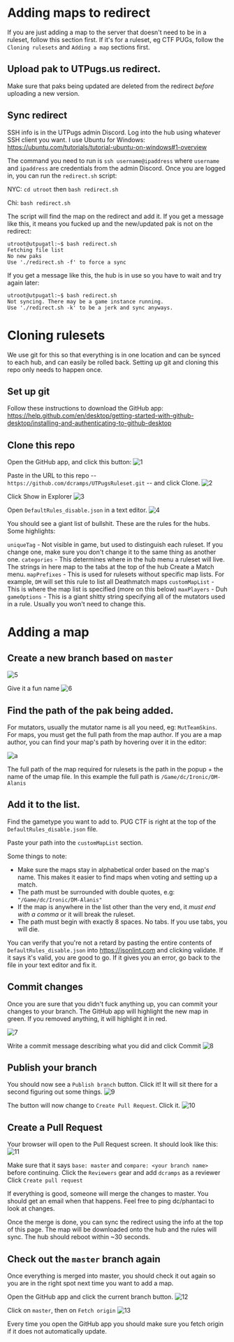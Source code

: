 # Adding maps to redirect
If you are just adding a map to the server that doesn't need to be in a ruleset, follow this section first. If it's for a ruleset, eg CTF PUGs, follow the `Cloning rulesets` and `Adding a map` sections first.

## Upload pak to UTPugs.us redirect. 
Make sure that paks being updated are deleted from the redirect _before_ uploading a new version.

## Sync redirect
SSH info is in the UTPugs admin Discord.
Log into the hub using whatever SSH client you want. I use Ubuntu for Windows: https://ubuntu.com/tutorials/tutorial-ubuntu-on-windows#1-overview

The command you need to run is `ssh username@ipaddress` where `username` and `ipaddress` are credentials from the admin Discord. Once you are logged in, you can run the `redirect.sh` script:

NYC: `cd utroot` then `bash redirect.sh`

Chi: `bash redirect.sh`

The script will find the map on the redirect and add it. If you get a message like this, it means you fucked up and the new/updated pak is not on the redirect:

```
utroot@utpugatl:~$ bash redirect.sh
Fetching file list
No new paks
Use './redirect.sh -f' to force a sync
```

If you get a message like this, the hub is in use so you have to wait and try again later:

```
utroot@utpugatl:~$ bash redirect.sh
Not syncing. There may be a game instance running.
Use './redirect.sh -k' to be a jerk and sync anyways.
```


# Cloning rulesets
We use git for this so that everything is in one location and can be synced to each hub, and can easily be rolled back. Setting up git and cloning this repo only needs to happen once.
  
## Set up git
Follow these instructions to download the GitHub app: https://help.github.com/en/desktop/getting-started-with-github-desktop/installing-and-authenticating-to-github-desktop

## Clone this repo

Open the GitHub app, and click this button:
![1](https://dc.wtf/sQtnFejW.png)

Paste in the URL to this repo -- `https://github.com/dcramps/UTPugsRuleset.git` -- and click Clone.
![2](https://dc.wtf/gkPqGAbP.png)

Click Show in Explorer
![3](https://dc.wtf/9Bbv7fk1.png)

Open `DefaultRules_disable.json` in a text editor.
![4](https://dc.wtf/jk8WtUdJ.png)


You should see a giant list of bullshit. These are the rules for the hubs. Some highlights:

`uniqueTag` - Not visible in game, but used to distinguish each ruleset. If you change one, make sure you don't change it to the same thing as another one.
`categories` - This determines where in the hub menu a ruleset will live. The strings in here map to the tabs at the top of the hub Create a Match menu.
`mapPrefixes` - This is used for rulesets without specific map lists. For example, `DM` will set this rule to list all Deathmatch maps
`customMapList` - This is where the map list is specified (more on this below)
`maxPlayers` - Duh
`gameOptions` - This is a giant shitty string specifying all of the mutators used in a rule. Usually you won't need to change this.

# Adding a map

## Create a new branch based on `master`

![5](https://dc.wtf/jWmem9oe.png)

Give it a fun name
![6](https://dc.wtf/x2ULYPms.png)

## Find the path of the pak being added. 
For mutators, usually the mutator name is all you need, eg: `MutTeamSkins`. For maps, you must get the full path from the map author. If you are a map author, you can find your map's path by hovering over it in the editor:
  
![a](https://dc.wtf/pPeDRwDy.png)
  
The full path of the map required for rulesets is the path in the popup + the name of the umap file. In this example the full path is `/Game/dc/Ironic/DM-Alanis`

## Add it to the list.
Find the gametype you want to add to. PUG CTF is right at the top of the `DefaultRules_disable.json` file.

Paste your path into the `customMapList` section. 

Some things to note:
- Make sure the maps stay in alphabetical order based on the map's name. This makes it easier to find maps when voting and setting up a match.
- The path must be surrounded with double quotes, e.g: `"/Game/dc/Ironic/DM-Alanis"`
- If the map is anywhere in the list other than the very end, it *must end with a comma* or it will break the ruleset.
- The path must begin with exactly 8 spaces. No tabs. If you use tabs, you will die.


You can verify that you're not a retard by pasting the entire contents of `DefaultRules_disable.json` into https://jsonlint.com and clicking validate. If it says it's valid, you are good to go. If it gives you an error, go back to the file in your text editor and fix it.

## Commit changes
Once you are sure that you didn't fuck anything up, you can commit your changes to your branch. The GitHub app will highlight the new map in green. If you removed anything, it will highlight it in red.

![7](https://dc.wtf/sKmyj85z.png)

Write a commit message describing what you did and click Commit
![8](https://dc.wtf/kLtlIIJq.png)

## Publish your branch

You should now see a `Publish branch` button. Click it! It will sit there for a second figuring out some things.
![9](https://dc.wtf/Z0yYEc0m.png)

The button will now change to `Create Pull Request`. Click it.
![10](https://dc.wtf/Ttvz3PRl.png)

## Create a Pull Request
Your browser will open to the Pull Request screen. It should look like this:
![11](https://dc.wtf/QXhHV0Gs.png)

Make sure that it says `base: master` and `compare: <your branch name>` before continuing.
Click the `Reviewers` gear and add `dcramps` as a reviewer
Click `Create pull request`

If everything is good, someone will merge the changes to master. You should get an email when that happens. Feel free to ping dc/phantaci to look at changes.

Once the merge is done, you can sync the redirect using the info at the top of this page. The map will be downloaded onto the hub and the rules will sync. The hub should reboot within ~30 seconds.

## Check out the `master` branch again
Once everything is merged into master, you should check it out again so you are in the right spot next time you want to add a map.

Open the GitHub app and click the current branch button.
![12](https://dc.wtf/XVU1lrrX.png)

Click on `master`, then on `Fetch origin`
![13](https://dc.wtf:443/5aaDLtSE.png)

Every time you open the GitHub app you should make sure you fetch origin if it does not automatically update.

